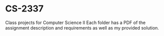 # CS-2337
Class projects for Computer Science II
Each folder has a PDF of the assignment description and requirements as well as my provided solution.
